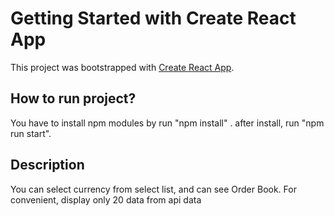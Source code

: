 # Getting Started with Create React App

This project was bootstrapped with [Create React App](https://github.com/facebook/create-react-app).

## How to run project?

You have to install npm modules by run "npm install" .
after install, run "npm run start".

## Description

You can select currency from select list, and can see Order Book.
For convenient, display only 20 data from api data
